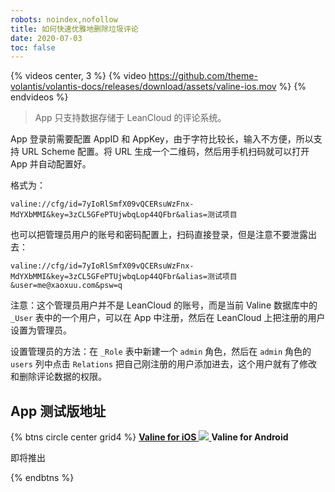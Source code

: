 ```yaml
---
robots: noindex,nofollow
title: 如何快速优雅地删除垃圾评论
date: 2020-07-03
toc: false
---
```


{% videos center, 3 %}
{% video https://github.com/theme-volantis/volantis-docs/releases/download/assets/valine-ios.mov %}
{% endvideos %}

> App 只支持数据存储于 LeanCloud 的评论系统。

App 登录前需要配置 AppID 和 AppKey，由于字符比较长，输入不方便，所以支持 URL Scheme 配置。将 URL 生成一个二维码，然后用手机扫码就可以打开 App 并自动配置好。

格式为：

```
valine://cfg/id=7yIoRlSmfX09vQCERsuWzFnx-MdYXbMMI&key=3zCL5GFePTUjwbqLop44QFbr&alias=测试项目
```

也可以把管理员用户的账号和密码配置上，扫码直接登录，但是注意不要泄露出去：

```
valine://cfg/id=7yIoRlSmfX09vQCERsuWzFnx-MdYXbMMI&key=3zCL5GFePTUjwbqLop44QFbr&alias=测试项目&user=me@xaoxuu.com&psw=q
```

注意：这个管理员用户并不是 LeanCloud 的账号，而是当前 Valine 数据库中的 `_User` 表中的一个用户，可以在 App 中注册，然后在 LeanCloud 上把注册的用户设置为管理员。

设置管理员的方法：在 `_Role` 表中新建一个 `admin` 角色，然后在 `admin` 角色的 `users` 列中点击 `Relations` 把自己刚注册的用户添加进去，这个用户就有了修改和删除评论数据的权限。

## App 测试版地址

{% btns circle center grid4 %}
<a href='https://testflight.apple.com/join/zA4MOzDd'>
  <i class='fab fa-apple'></i>
  <b>Valine for iOS</b>
  <img src='https://i.loli.net/2020/07/04/cGmgsHhwlt4vYyK.png'>
</a>
<a>
  <i class='fab fa-android'></i>
  <b>Valine for Android</b>
  <p>即将推出</p>
</a>
{% endbtns %}
